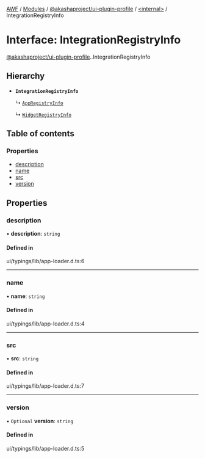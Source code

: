 [AWF](../README.md) / [Modules](../modules.md) / [@akashaproject/ui-plugin-profile](../modules/akashaproject_ui_plugin_profile.md) / [<internal\>](../modules/akashaproject_ui_plugin_profile._internal_.md) / IntegrationRegistryInfo

# Interface: IntegrationRegistryInfo

[@akashaproject/ui-plugin-profile](../modules/akashaproject_ui_plugin_profile.md).[<internal>](../modules/akashaproject_ui_plugin_profile._internal_.md).IntegrationRegistryInfo

## Hierarchy

- **`IntegrationRegistryInfo`**

  ↳ [`AppRegistryInfo`](akashaproject_ui_plugin_profile._internal_.AppRegistryInfo.md)

  ↳ [`WidgetRegistryInfo`](akashaproject_ui_plugin_profile._internal_.WidgetRegistryInfo.md)

## Table of contents

### Properties

- [description](akashaproject_ui_plugin_profile._internal_.IntegrationRegistryInfo.md#description)
- [name](akashaproject_ui_plugin_profile._internal_.IntegrationRegistryInfo.md#name)
- [src](akashaproject_ui_plugin_profile._internal_.IntegrationRegistryInfo.md#src)
- [version](akashaproject_ui_plugin_profile._internal_.IntegrationRegistryInfo.md#version)

## Properties

### description

• **description**: `string`

#### Defined in

ui/typings/lib/app-loader.d.ts:6

___

### name

• **name**: `string`

#### Defined in

ui/typings/lib/app-loader.d.ts:4

___

### src

• **src**: `string`

#### Defined in

ui/typings/lib/app-loader.d.ts:7

___

### version

• `Optional` **version**: `string`

#### Defined in

ui/typings/lib/app-loader.d.ts:5
